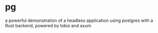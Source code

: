 # pg
a powerful demonstration of a headless application
using postgres with a Rust backend, powered by tokio and axum
